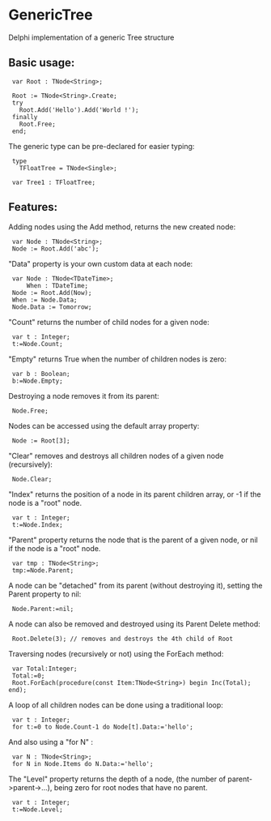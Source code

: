 # GenericTree

Delphi implementation of a generic Tree structure

## Basic usage:

```delphi
 var Root : TNode<String>;

 Root := TNode<String>.Create;
 try
   Root.Add('Hello').Add('World !');
 finally
   Root.Free;
 end;
```

The generic type can be pre-declared for easier typing:

```delphi
 type
   TFloatTree = TNode<Single>;

 var Tree1 : TFloatTree;
```

## Features:

Adding nodes using the Add method, returns the new created node:

```delphi
 var Node : TNode<String>;
 Node := Root.Add('abc');
```

"Data" property is your own custom data at each node:

```delphi
 var Node : TNode<TDateTime>;
     When : TDateTime;
 Node := Root.Add(Now);
 When := Node.Data;
 Node.Data := Tomorrow;
```

"Count" returns the number of child nodes for a given node:

```delphi
 var t : Integer;
 t:=Node.Count;
```

"Empty" returns True when the number of children nodes is zero:

```delphi
 var b : Boolean;
 b:=Node.Empty;
```

Destroying a node removes it from its parent:

```delphi
 Node.Free;
```

Nodes can be accessed using the default array property:

```delphi
 Node := Root[3];
```

"Clear" removes and destroys all children nodes of a given node (recursively):

```delphi
 Node.Clear;
```

"Index" returns the position of a node in its parent children array, or -1 if the node is a "root" node.

```delphi
 var t : Integer;
 t:=Node.Index;
```

"Parent" property returns the node that is the parent of a given node, or nil if the node is a "root" node.

```delphi
 var tmp : TNode<String>;
 tmp:=Node.Parent;
```

A node can be "detached" from its parent (without destroying it), setting the Parent property to nil:

```delphi
 Node.Parent:=nil;
```

A node can also be removed and destroyed using its Parent Delete method:

```delphi
 Root.Delete(3); // removes and destroys the 4th child of Root
```

Traversing nodes (recursively or not) using the ForEach method:

```delphi
 var Total:Integer;
 Total:=0;
 Root.ForEach(procedure(const Item:TNode<String>) begin Inc(Total); end);
```

A loop of all children nodes can be done using a traditional loop:

```delphi
 var t : Integer;
 for t:=0 to Node.Count-1 do Node[t].Data:='hello';
```

And also using a "for N" :

```delphi
 var N : TNode<String>;
 for N in Node.Items do N.Data:='hello';
```

The "Level" property returns the depth of a node, (the number of parent->parent->...), being zero for root nodes that have no parent.

```delphi
 var t : Integer;
 t:=Node.Level;
```


